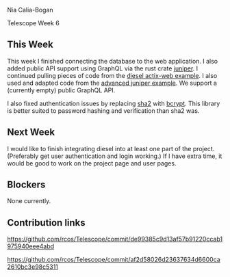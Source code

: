 Nia Calia-Bogan

Telescope Week 6

## This Week

This week I finished connecting the database to the web application. I also added public API support using GraphQL via the rust crate [juniper](https://crates.io/crates/juniper). I continued pulling pieces of code from the [diesel actix-web example](https://github.com/actix/examples/tree/master/diesel/). I also used and adapted code from the [advanced juniper example](https://github.com/actix/examples/tree/master/juniper-advanced). We support a (currently empty) public GraphQL API. 

I also fixed authentication issues by replacing [sha2](https://crates.io/crates/sha2) with [bcrypt](https://crates.io/crates/bcrypt). This library is better suited to password hashing and verification than sha2 was. 

## Next Week

I would like to finish integrating diesel into at least one part of the project. (Preferably get user authentication and login working.) If I have extra time, it would be good to work on the project page and user pages.

## Blockers

None currently.

## Contribution links

https://github.com/rcos/Telescope/commit/de99385c9d13af57b91220ccab1975940eee4abd

https://github.com/rcos/Telescope/commit/af2d58026d23637634d6600ca2610bc3e98c5311

